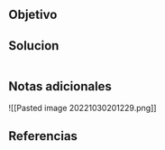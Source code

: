 ## Objetivo

## Solucion
```bash


```

## Notas adicionales
![[Pasted image 20221030201229.png]]
## Referencias